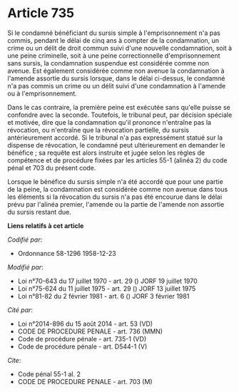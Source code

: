 # Article 735

Si le condamné bénéficiant du sursis simple à l'emprisonnement n'a pas commis, pendant le délai de cinq ans à compter de la
condamnation, un crime ou un délit de droit commun suivi d'une nouvelle condamnation, soit à une peine criminelle, soit à une
peine correctionnelle d'emprisonnement sans sursis, la condamnation suspendue est considérée comme non avenue. Est également
considérée comme non avenue la condamnation à l'amende assortie du sursis lorsque, dans le délai ci-dessus, le condamné n'a
pas commis un crime ou un délit suivi d'une condamnation à l'amende ou à l'emprisonnement.

Dans le cas contraire, la première peine est exécutée sans qu'elle puisse se confondre avec la seconde. Toutefois, le
tribunal peut, par décision spéciale et motivée, dire que la condamnation qu'il prononce n'entraîne pas la révocation, ou
n'entraîne que la révocation partielle, du sursis antérieurement accordé. Si le tribunal n'a pas expressément statué sur la
dispense de révocation, le condamné peut ultérieurement en demander le bénéfice ; sa requête est alors instruite et jugée
selon les règles de compétence et de procédure fixées par les articles 55-1 (alinéa 2) du code pénal et 703 du présent code.

Lorsque le bénéfice du sursis simple n'a été accordé que pour une partie de la peine, la condamnation est considérée comme
non avenue dans tous les éléments si la révocation du sursis n'a pas été encourue dans le délai prévu par l'alinéa premier,
l'amende ou la partie de l'amende non assortie du sursis restant due.

**Liens relatifs à cet article**

_Codifié par_:

  - Ordonnance 58-1296 1958-12-23

_Modifié par_:

  - Loi n°70-643 du 17 juillet 1970 - art. 29 () JORF 19 juillet 1970
  - Loi n°75-624 du 11 juillet 1975 - art. 29 () JORF 13 juillet 1975
  - Loi n°81-82 du 2 février 1981 - art. 6 () JORF 3 février 1981

_Cité par_:

  - Loi n°2014-896 du 15 août 2014 - art. 53 (VD)
  - CODE DE PROCEDURE PENALE - art. 736 (MMN)
  - Code de procédure pénale - art. 735-1 (VD)
  - Code de procédure pénale - art. D544-1 (V)

_Cite_:

  - Code pénal 55-1 al. 2
  - CODE DE PROCEDURE PENALE - art. 703 (M)
